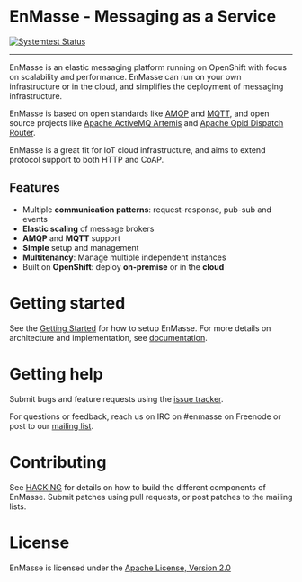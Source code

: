 # EnMasse - Messaging as a Service
[![Systemtest Status](https://travis-ci.org/EnMasseProject/systemtests.svg?branch=master)](https://travis-ci.org/EnMasseProject/systemtests)

--- 
EnMasse is an elastic messaging platform running on OpenShift with focus on scalability and 
performance. EnMasse can run on your own infrastructure or in the cloud, and simplifies the 
deployment of messaging infrastructure.

EnMasse is based on open standards like [AMQP](http://amqp.org/) and [MQTT](http://mqtt.org/), and 
open source projects like [Apache ActiveMQ Artemis](https://activemq.apache.org/artemis/) and
[Apache Qpid Dispatch Router](https://qpid.apache.org/components/dispatch-router/index.html).

EnMasse is a great fit for IoT cloud infrastructure, and aims to extend protocol support to both
HTTP and CoAP.

## Features

* Multiple <b>communication patterns</b>: request-response, pub-sub and events
* <b>Elastic scaling</b> of message brokers
* <b>AMQP</b> and <b>MQTT</b> support
* <b>Simple</b> setup and management
* <b>Multitenancy</b>: Manage multiple independent instances
* Built on <b>OpenShift</b>: deploy <b>on-premise</b> or in the <b>cloud</b>

# Getting started

See the [Getting Started](documentation/getting-started/README.md) for how to setup EnMasse. For
more details on architecture and implementation, see [documentation](documentation/README.md).

# Getting help

Submit bugs and feature requests using the [issue tracker](https://github.com/EnMasseProject/enmasse/issues).

For questions or feedback, reach us on IRC on #enmasse on Freenode or post to our [mailing list](https://www.redhat.com/mailman/listinfo/enmasse).

# Contributing

See [HACKING](HACKING.md) for details on how to build the different components of EnMasse. Submit patches using pull requests, or post patches to the mailing lists.

# License

EnMasse is licensed under the [Apache License, Version 2.0](LICENSE)
